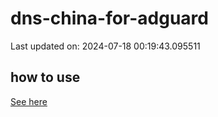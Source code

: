 # dns-china-for-adguard

Last updated on: 2024-07-18 00:19:43.095511

## how to use

[See here](https://github.com/AdguardTeam/AdGuardHome/wiki/Configuration#upstreams-from-file)
